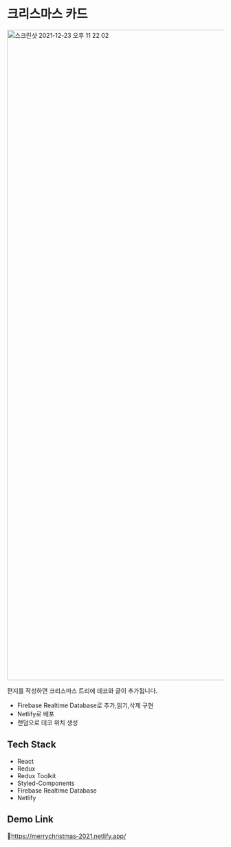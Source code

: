 # 크리스마스 카드

<img width="1512" alt="스크린샷 2021-12-23 오후 11 22 02" src="https://user-images.githubusercontent.com/59462108/147253242-84cc3e45-7f59-4d76-803a-795a85ec60e9.png">

편지를 작성하면 크리스마스 트리에 데코와 글이 추가됩니다.

- Firebase Realtime Database로 추가,읽기,삭제 구현
- Netlify로 배포
- 랜덤으로 데코 위치 생성

## Tech Stack

- React
- Redux
- Redux Toolkit
- Styled-Components
- Firebase Realtime Database
- Netlify

## Demo Link

🔗https://merrychristmas-2021.netlify.app/
